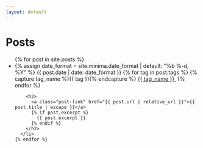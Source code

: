 ```yaml
---
layout: default
---
```

<div class="home">
  <h1 class="page-heading">Posts</h1>
  <ul class="post-list">
    {% for post in site.posts %}
      <li>
        {% assign date_format = site.minima.date_format | default: "%b %-d, %Y" %}
        <span class="post-meta">
          {{ post.date | date: date_format }}
          <span>
            {% for tag in post.tags %}
              {% capture tag_name %}{{ tag }}{% endcapture %}
              <a class="post-tag" href="/hao-blog/tag/{{ tag_name }}"><nobr>{{ tag_name }}</nobr>&nbsp;</a>
            {% endfor %}
          </span>
        </span>

        <h2>
          <a class="post-link" href="{{ post.url | relative_url }}">{{ post.title | escape }}</a>
          {% if post.excerpt %}
            {{ post.excerpt }}
          {% endif %}
        </h2>
      </li>
    {% endfor %}
  </ul>
 </div>